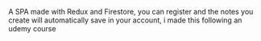 A SPA made with Redux and Firestore, you can register and the notes you create will automatically save in your account, i made this following an udemy course
